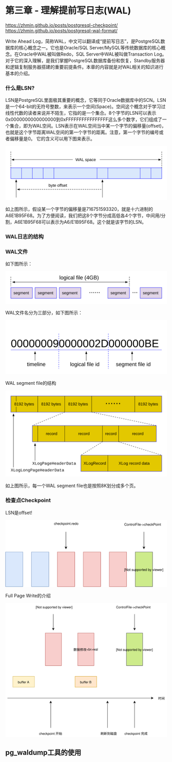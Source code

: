 # 第三章 - 理解提前写日志(WAL)

https://zhmin.github.io/posts/postgresql-checkpoint/
https://zhmin.github.io/posts/postgresql-wal-format/


Write Ahead Log，简称WAL，中文可以翻译成“提前写日志”，是PostgreSQL数据库的核心概念之一。它也是Oracle/SQL Server/MySQL等传统数据库的核心概念。在Oracle中WAL被叫做Redo，SQL Server中WAL被叫做Transaction Log。对于它的深入理解，是我们掌握PostgreSQL数据库备份和恢复，Standby服务器和逻辑复制服务器搭建的重要前提条件。本章的内容就是对WAL相关的知识进行基本的介绍。



### 什么是LSN?

LSN是PostgreSQL里面极其重要的概念，它等同于Oracle数据库中的SCN。LSN是一个64-bit的无符号整数，来表示一个空间(Space)。空间这个概念对于学习过线性代数的读者来说并不陌生，它指的是一个集合。8个字节的LSN可以表示0x0000000000000000到0xFFFFFFFFFFFFFFFF这么多个数字，它们组成了一个集合，即为WAL空间。LSN表示在WAL空间当中某一个字节的偏移量(offset)，也就是这个字节距离WAL空间的第一个字节的距离。注意，第一个字节的编号或者偏移量是0。
它的含义可以用下图来表示。

![](d0014.svg)

如上图所示，假设某一个字节的偏移量是716751593320，就是十六进制的A6E1B95F68。为了方便阅读，我们把这8个字节分成高低各4个字节，中间用/分割，A6E1B95F68可以表示为A6/E1B95F68。这个就是该字节的LSN。

### WAL日志的结构

### WAL文件
如下图所示：

![](d0019.svg)

WAL文件名分为三部分，如下图所示：

![](d0021.svg)

WAL segment file的结构

![](d0025.svg)

如上图所示，每一个WAL segment file也是按照8K划分成多个页。

### 检查点Checkpoint

LSN是offset!

![d0001](https://github.com/itgotousa/pg16/blob/main/d0006.svg)

Full Page Write的介绍

![d0001](https://github.com/itgotousa/pg16/blob/main/d0007.svg)

## pg_waldump工具的使用

